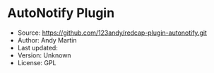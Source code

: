# AutoNotify Plugin

* Source: https://github.com/123andy/redcap-plugin-autonotify.git
* Author: Andy Martin
* Last updated:
* Version: Unknown
* License: GPL
